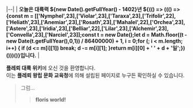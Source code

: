 |--|
| **오늘은 대륙력 ${new Date().getFullYear() - 1402}년 ${(() => ((() => {const m = [['Nymphel',23],['Violar',23],['Taraxa',23],['Trifolir',22],['Heliath',23],['Anemiar',23],['Rosath',23],['Mahalel',22],['Orchea',23],['Astere',23],['Iridia',23],['Belliar',22],['Lilar',23],['Alchemir',23],['Convella',23],['Narciel',23]];const t = new Date();let d = Math.floor((t - new Date(t.getFullYear(),0,1)) / 86400000) + 1, i = 0;for (; i < m.length; i++) { if (d <= m[i][1]) break; d -= m[i][1]; }return m[i][0] + ' ' + d + '일';})()))()}입니다.** |

**플레뢰 대륙 위키**에 오신 것을 환영합니다.  
이는 **플레뢰 왕립 문화 교육청**에 의해 설립된 페이지로 누구든 확인하실 수 있습니다.

>그럼...
>> **floris world!**
